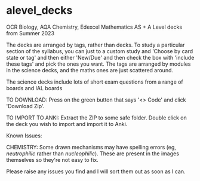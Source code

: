 # alevel_decks
OCR Biology, AQA Chemistry, Edexcel Mathematics AS + A Level decks from Summer 2023

The decks are arranged by tags, rather than decks. To study a particular section of the syllabus, you can just to a custom study and 'Choose by card state or tag' and then either 'New/Due' and then check the box with 'include these tags' and pick the ones you want. The tags are arranged by modules in the science decks, and the maths ones are just scattered around.

The science decks include lots of short exam questions from a range of boards and IAL boards

TO DOWNLOAD: Press on the green button that says '<> Code' and click 'Download Zip'.

TO IMPORT TO ANKI: Extract the ZIP to some safe folder. Double click on the deck you wish to import and import it to Anki.

Known Issues:

CHEMISTRY: Some drawn mechanisms may have spelling errors (eg, _neutrophilic_ rather than _nucleophilic_). These are present in the images themselves so they're not easy to fix.

Please raise any issues you find and I will sort them out as soon as I can.
